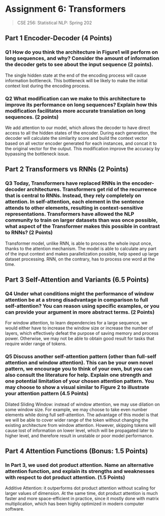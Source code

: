 # Assignment 6: Transformers

> CSE 256: Statistical NLP: Spring 202

## Part 1 Encoder-Decoder (4 Points)

### Q1 How do you think the architecture in Figure1 will perform on long sequences, and why? Consider the amount of information the decoder gets to see about the input sequence (2 points).  

The single hidden state at the end of the encoding process will cause information bottleneck. This bottleneck will be likely to make the initial context lost during the encoding process.

### Q2 What modification can we make to this architecture to improve its performance on long sequences? Explain how this modification facilitates more accurate translation on long sequences. (2 points)  

We add attention to our model, which allows the decoder to have direct access to all the hidden states of the encoder. During each generation, the decoder will calculate the similarity score and build the context vector based on all vector encoder generated for each instances, and concat it to the original vector for the output. This modification improve the accuracy by bypassing the bottleneck issue.

## Part 2 Transformers vs RNNs (2 Points)

### Q3 Today, Transformers have replaced RNNs in the encoder-decoder architectures. Transformers get rid of the recurrence that is central to RNNs. Instead, they rely completely on attention. In self-attention, each element in the sentence attends to other elements, resulting in context-sensitive representations. Transformers have allowed the NLP community to train on larger datasets than was once possible, what aspect of the Transformer makes this possible in contrast to RNNs? (2 Points)  

Transformer model, unlike RNN, is able to process the whole input once, thanks to the attention mechanism. The model is able to calculate any part of the input context and makes parallelization possible, help speed up large dataset processing. RNN, on the contrary, has to process one word at the time.

## Part 3 Self-Attention and Variants (6.5 Points)

### Q4 Under what conditions might the performance of window attention be at a strong disadvantage in comparison to full self-attention? You can reason using specific examples, or you can provide your argument in more abstract terms. (2 Points)  

For window attention, to learn dependencies for a large sequence, we would either have to increase the window size or increase the number of layers, which effectively defeat the purpose of saving memory and process power. Otherwise, we may not be able to obtain good result for tasks that require wider range of tokens.


### Q5 Discuss another self-attention pattern (other than full-self attention and window attention). This can be your own novel pattern, we encourage you to think of your own, but you can also consult the literature for help. Explain one strength and one potential limitation of your chosen attention pattern. You may choose to show a visual similar to Figure 2 to illustrate your attention pattern (4.5 Points)

Dilated Sliding Window: instead of window attention, we may use dilation on some window size. For example, we may choose to take even number elements while doing full self-attention. The advantage of this model is that we will be able to cover wider range of the token without changing the existing architecture from window attention. However, skipping tokens will cause lost of information on lower level, which will be propagated later to higher level, and therefore result in unstable or poor model performance.


## Part 4 Attention Functions (Bonus: 1.5 Points)

### In Part 3, we used dot product attention. Name an alternative attention function, and explain its strengths and weaknesses with respect to dot product attention. (1.5 Points)

Additive Attention: it outperforms dot product attention without scaling for larger values of dimension. At the same time, dot product attention is much faster and more space-efficient in practice, since it mostly done with matrix multiplication, which has been highly optimized in modern computer software.